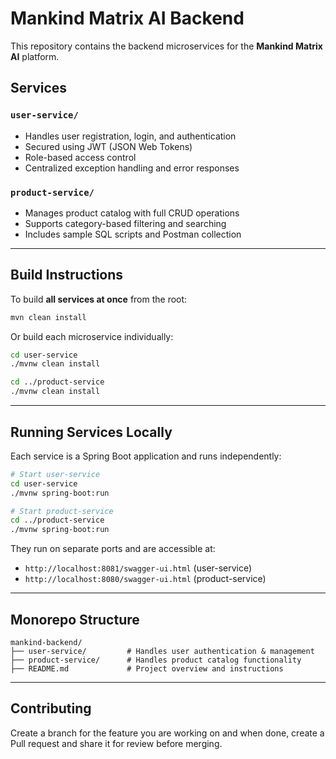 # Mankind Matrix AI Backend

This repository contains the backend microservices for the **Mankind Matrix AI** platform.

## Services

### `user-service/`
- Handles user registration, login, and authentication
- Secured using JWT (JSON Web Tokens)
- Role-based access control
- Centralized exception handling and error responses

### `product-service/`
- Manages product catalog with full CRUD operations
- Supports category-based filtering and searching
- Includes sample SQL scripts and Postman collection

---

##  Build Instructions

To build **all services at once** from the root:

```bash
mvn clean install
```

Or build each microservice individually:

```bash
cd user-service
./mvnw clean install

cd ../product-service
./mvnw clean install
```

---

## Running Services Locally

Each service is a Spring Boot application and runs independently:

```bash
# Start user-service
cd user-service
./mvnw spring-boot:run
```

```bash
# Start product-service
cd ../product-service
./mvnw spring-boot:run
```

They run on separate ports and are accessible at:

- `http://localhost:8081/swagger-ui.html` (user-service)
- `http://localhost:8080/swagger-ui.html` (product-service)

---

## Monorepo Structure

```
mankind-backend/
├── user-service/         # Handles user authentication & management
├── product-service/      # Handles product catalog functionality
├── README.md             # Project overview and instructions
```


---

##  Contributing

Create a branch for the feature you are working on and when done, create a Pull request and share it for review before merging.
